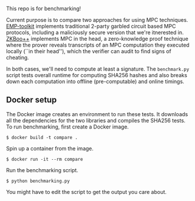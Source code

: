 This repo is for benchmarking!

Current purpose is to compare two approaches for using MPC techniques. [EMP-toolkit](https://github.com/emp-toolkit) implements traditional 2-party garbled circuit based MPC protocols, including a maliciously secure version that we're itnerested in.
[ZKBoo++](https://github.com/vanchope/ZKBOOpp) implements MPC in the head, a zero-knowledge proof technique where the prover reveals transcripts of an MPC computation they executed locally (``in their head''), which the verifier can audit to find signs of cheating.

In both cases, we'll need to compute at least a signature. The `benchmark.py` script tests overall runtime for computing SHA256 hashes and also breaks down each computation into offline (pre-computable) and online timings.

## Docker setup

The Docker image creates an environment to run these tests. It downloads all the dependencies for the two libraries and compiles the SHA256 tests. To run benchmarking, first create a Docker image. 
```
$ docker build -t compare .
```
Spin up a container from the image. 
```
$ docker run -it --rm compare
```
Run the benchmarking script.
```
$ python benchmarking.py
```

You might have to edit the script to get the output you care about.


